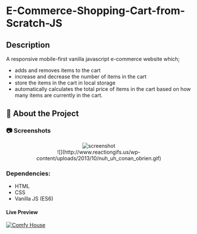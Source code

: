 # E-Commerce-Shopping-Cart-from-Scratch-JS

## Description
A responsive mobile-first vanilla javascript e-commerce website which; 

* adds and removes items to the cart
* increase and decrease the number of items in the cart
* store the items in the cart in local storage
* automatically calculates the total price of items in the cart based on how many items are currently in the cart.

<!-- About the Project -->
## :star2: About the Project


<!-- Screenshots -->
### :camera: Screenshots

<div align="center"> 
  <img src="https://i.imgur.com/qC0x5bC.png" alt="screenshot" />
</div>
<div align="center"> 
  ![](http://www.reactiongifs.us/wp-content/uploads/2013/10/nuh_uh_conan_obrien.gif)
</div>

### Dependencies:

* HTML
* CSS
* Vanilla JS (ES6)

#### Live Preview 

[![Comfy House](https://dabuttonfactory.com/button.png?t=Live+Demo&f=Open+Sans-Bold&ts=16&tc=fff&hp=45&vp=20&w=180&h=40&c=round&bgt=unicolored&bgc=0275d8 "Click button to open live demo")](https://comfy-house096.netlify.app/)





